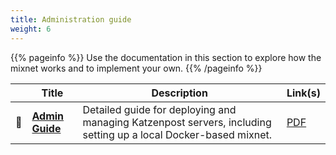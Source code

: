 ```yaml
---
title: Administration guide
weight: 6
---
```


{{% pageinfo %}}
Use the documentation in this section to explore how the mixnet works and to implement your own.
{{% /pageinfo %}}

|      | Title                                                                                                    | Description                                                                                                                                                        | Link(s)                                                                                                                     |
|------|----------------------------------------------------------------------------------------------------------|--------------------------------------------------------------------------------------------------------------------------------------------------------------------|--------------------------------------------------------------------------------------------------------------------------|
| 📖   | **[Admin Guide](/docs/admin_guide)**                                                                    | Detailed guide for deploying and managing Katzenpost servers, including setting up a local Docker-based mixnet.                                                   | [PDF](/docs/admin_guide/pdf/admin_guide.pdf)                                                                                       |



